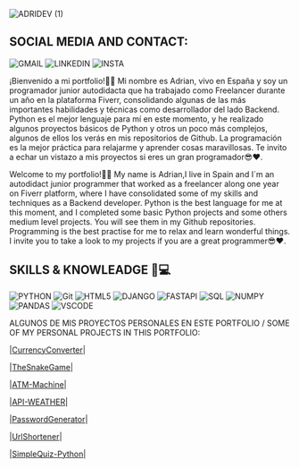 
![ADRIDEV (1)](https://github.com/ADRIDEV2024/ADRIDEV2024/assets/163412333/47fd57ec-3f77-45ed-ad37-2f594c88063b)

## SOCIAL MEDIA AND CONTACT:

![GMAIL](https://img.shields.io/badge/Gmail-D14836?style=for-the-badge&logo=gmail&logoColor=white)
![LINKEDIN](https://img.shields.io/badge/LinkedIn-0077B5?style=for-the-badge&logo=linkedin&logoColor=white)
![INSTA](https://img.shields.io/badge/Instagram-E4405F?style=for-the-badge&logo=instagram&logoColor=white)

¡Bienvenido a mi portfolio!🙋‍♂️ Mi nombre es Adrian, vivo en España y soy un programador junior autodidacta que ha trabajado como Freelancer durante un año en la plataforma Fiverr, consolidando algunas de las más importantes habilidades y técnicas como desarrollador del lado Backend. Python es el mejor lenguaje para mí en este momento, y he realizado algunos proyectos básicos de Python  y otros un poco más complejos, algunos de ellos los verás en mis repositorios de Github. La programación es la mejor práctica para relajarme y aprender cosas maravillosas. Te invito a echar un vistazo a mis proyectos si eres un gran programador😎❤.

Welcome to my portfolio!🙋‍♂️ My name is Adrian,I live in Spain and I´m an autodidact junior programmer that worked as a freelancer along one year on Fiverr platform, where I have consolidated some of my skills and techniques as a Backend developer.
Python is the best language for me at this moment, and I completed some basic Python projects and some others medium level projects. You will see them in my Github repositories.
Programming is the best practise for me to relax and learn wonderful things. I invite you to take a look to my projects if you are a great programmer😎❤.


## SKILLS & KNOWLEADGE 🧠💻

         
![PYTHON](https://img.shields.io/badge/Python-FFD43B?style=for-the-badge&logo=python&logoColor=yellow) 
![Git](https://img.shields.io/badge/git-%23F05033.svg?style=for-the-badge&logo=git&logoColor=white)
![HTML5](https://img.shields.io/badge/HTML5-E34F26?style=for-the-badge&logo=html5&logoColor=white)
![DJANGO](https://img.shields.io/badge/Django-092E20?style=for-the-badge&logo=django&logoColor=green)
![FASTAPI](https://img.shields.io/badge/fastapi-109989?style=for-the-badge&logo=FASTAPI&logoColor=white)
![SQL](https://img.shields.io/badge/MySQL-005C84?style=for-the-badge&logo=mysql&logoColor=black)
![NUMPY](https://img.shields.io/badge/Numpy-777BB4?style=for-the-badge&logo=numpy&logoColor=blue)
![PANDAS](https://img.shields.io/badge/Pandas-2C2D72?style=for-the-badge&logo=pandas&logoColor=white)
![VSCODE](https://img.shields.io/badge/VSCode-0078D4?style=for-the-badge&logo=visual%20studio%20code&logoColor=white)

ALGUNOS DE MIS PROYECTOS PERSONALES EN ESTE PORTFOLIO / SOME OF MY PERSONAL PROJECTS IN THIS PORTFOLIO:

|[CurrencyConverter](CurrencyConverter.py)|
                                                                        
|[TheSnakeGame](FunnyGames/SnakeGame)|

|[ATM-Machine](MyFavouriteProjects/ATMMachine)|                          

|[API-WEATHER](MyFavouriteProjects/WeatherAPI)|
 
|[PasswordGenerator](OtherProjects/PasswordGenerator)|
						      
|[UrlShortener](URLShortener)|   

|[SimpleQuiz-Python](FunnyGames/SimpleQuizGame)|







 
